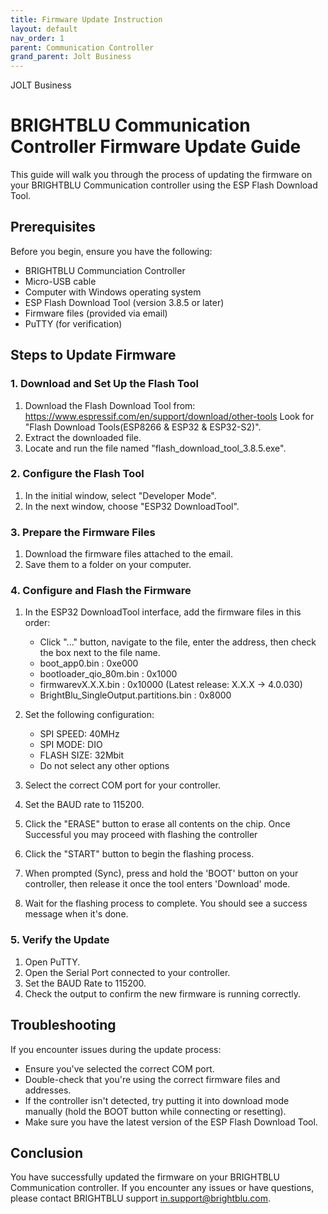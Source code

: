 ```yaml
---
title: Firmware Update Instruction
layout: default
nav_order: 1
parent: Communication Controller
grand_parent: Jolt Business
---
```


JOLT Business

# BRIGHTBLU Communication Controller Firmware Update Guide

This guide will walk you through the process of updating the firmware on your BRIGHTBLU Communication controller using the ESP Flash Download Tool.

## Prerequisites

Before you begin, ensure you have the following:

- BRIGHTBLU Communciation Controller
- Micro-USB cable
- Computer with Windows operating system
- ESP Flash Download Tool (version 3.8.5 or later)
- Firmware files (provided via email)
- PuTTY (for verification)

## Steps to Update Firmware

### 1. Download and Set Up the Flash Tool

1. Download the Flash Download Tool from:
   https://www.espressif.com/en/support/download/other-tools
   Look for "Flash Download Tools(ESP8266 & ESP32 & ESP32-S2)".
2. Extract the downloaded file.
3. Locate and run the file named "flash_download_tool_3.8.5.exe".

### 2. Configure the Flash Tool

1. In the initial window, select "Developer Mode".
2. In the next window, choose "ESP32 DownloadTool".

### 3. Prepare the Firmware Files

1. Download the firmware files attached to the email.
2. Save them to a folder on your computer.

### 4. Configure and Flash the Firmware

1. In the ESP32 DownloadTool interface, add the firmware files in this order:
   - Click "..." button, navigate to the file, enter the address, then check the box next to the file name.
   - boot_app0.bin : 0xe000
   - bootloader_qio_80m.bin : 0x1000
   - firmwarevX.X.X.bin : 0x10000 (Latest release: X.X.X -> 4.0.030)
   - BrightBlu_SingleOutput.partitions.bin : 0x8000

2. Set the following configuration:
   - SPI SPEED: 40MHz
   - SPI MODE: DIO
   - FLASH SIZE: 32Mbit
   - Do not select any other options

3. Select the correct COM port for your controller.
4. Set the BAUD rate to 115200.
5. Click the "ERASE" button to erase all contents on the chip. Once Successful you may proceed with flashing the controller
6. Click the "START" button to begin the flashing process.
7. When prompted (Sync), press and hold the 'BOOT' button on your controller, then release it once the tool enters 'Download' mode.
8. Wait for the flashing process to complete. You should see a success message when it's done.

### 5. Verify the Update

1. Open PuTTY.
2. Open the Serial Port connected to your controller.
3. Set the BAUD Rate to 115200.
4. Check the output to confirm the new firmware is running correctly.

## Troubleshooting

If you encounter issues during the update process:

- Ensure you've selected the correct COM port.
- Double-check that you're using the correct firmware files and addresses.
- If the controller isn't detected, try putting it into download mode manually (hold the BOOT button while connecting or resetting).
- Make sure you have the latest version of the ESP Flash Download Tool.

## Conclusion

You have successfully updated the firmware on your BRIGHTBLU Communication controller. If you encounter any issues or have questions, please contact BRIGHTBLU support in.support@brightblu.com.
